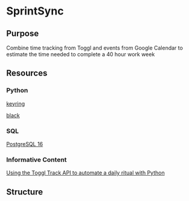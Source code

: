 # SprintSync

## Purpose
Combine time tracking from Toggl and events from Google Calendar to 
estimate the time needed to complete a 40 hour work week

## Resources
### Python

[keyring](https://pypi.org/project/keyring/)

[black](https://github.com/psf/black)

### SQL
[PostgreSQL 16](https://www.postgresql.org/download/macosx/)

### Informative Content
[Using the Toggl Track API to automate a daily ritual with Python](https://jamesrwilliams.ca/posts/automating-daily-summary-with-toggl-track-api/)

## Structure

## 

